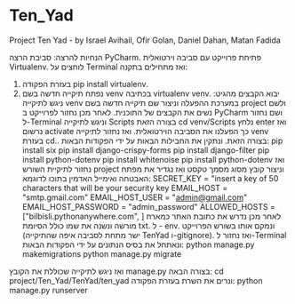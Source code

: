# Ten_Yad
Project Ten Yad - by Israel Avihail, Ofir Golan, Daniel Dahan, Matan Fadida

הנחיות להרצה:
סביבת הרצה PyCharm.
פתיחת פרוייקט עם סביבה וירטואלית Virtualenv.
לוחצים על Terminal ואז מתחילים בתקנה:
1. בעזרת הפקודה pip install virtualenv.
2. נפתח תיקייה חדשה בשם venv בכתיבה virtualenv venv.
יבוא הקבצים מהגיט:
ניגש לתיקייה venv במערכת ההפעלה וניצור שם תיקייה חדשה בשם project ולשם נשים את הקבצים של התוכנית.
לאחר מכן נחזור לפרוייקט ב PyCharm ושם נחזור ל-Terminal וניגש לתיקייה Scripts בצורה הזאת cd venv/Scripts נלחץ enter ואז נרשום activate כך הפעלנו את הסביבה הוירטואלית.
ואז נחזור לתיקייה venv בעזרת cd.. בצורה הזאת.
ונתקין את החבילות הבאות על ידי הפקודות הבאות:
pip install six
pip install django-crispy-forms
pip install django-filter
pip install python-dotenv
pip install whitenoise
pip install python-dotenv
ואז נחזור לתיקיית השורש project וניצור קובץ מסוג מסמך טקסט ואז נגדיר את מפתח האבטחה ואימייל האדמין בתוכו לדוגמא:
SECRET_KEY = "insert a key of 50 characters that will be your security key
EMAIL_HOST = "smtp.gmail.com"
EMAIL_HOST_USER = "admin@gmail.com"
EMAIL_HOST_PASSWORD = "admin_password"
ALLOWED_HOSTS = ["bilbisli.pythonanywhere.com", ]
לאחר מכן נדרש את כתובת האתר כמארח מורשה
ונשנה את שמו כולל הסיומת txt. ל - env. ונמקם אותו בשורש הפרוייקט (ישר מתחת לסביבה איפה שהתיקייה TenYad ו-gitignore).
ואז נחזור ל-Terminal ונאתחל את בסיס הנתונים על ידי הפקודות הבאות:
python manage.py makemigrations
python manage.py migrate

ואז ניגש לתיקייה שכוללת את הקובץ manage.py בצורה הבאה:
cd project/Ten_Yad/TenYad/ten_yad
ונרים את השרת בעזרת הפקודה:
python manage.py runserver
